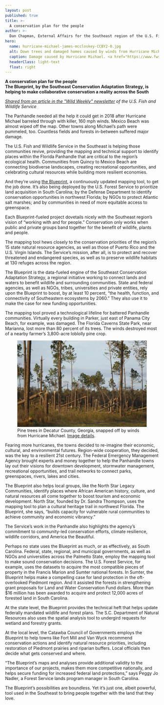 ```yaml
---
layout: post
published: true
title: >-
  A conservation plan for the people
author: >-
  Dan Chapman, External Affairs for the Southeast region of the U.S. Fish and Wildlife Service
hero:
  name: hurricane-michael-james-mccloskey-CCBY2-0.jpg
  alt: Down trees and damaged homes caused by winds from Hurricane Michael.
  caption: Damage caused by Hurricane Michael. <a href="https://www.fws.gov/media/damage-caused-hurricane-michael">Image details</a>.
  headerClass: light-text
  float: right
---
```

<b>A conservation plan for the people<br>
The Blueprint, by the Southeast Conservation Adaptation Strategy, is helping to make collaborative conservation a reality across the South</b>

<i>[Shared from an article in the "Wild Weekly" newsletter](https://www.fws.gov/story/2022-03/conservation-plan-people) of the U.S. Fish and Wildlife Service</a></i>

The Panhandle needed all the help it could get in 2018 after Hurricane Michael barreled through with killer, 160 mph winds. Mexico Beach was almost wiped off the map. Other towns along Michael’s path were pummeled, too. Countless fields and forests in-between suffered major damage.<!--more-->

The U.S. Fish and Wildlife Service in the Southeast is helping those communities revive, providing the mapping and technical support to identify places within the Florida Panhandle that are critical to the region’s ecological health. Communities from Quincy to Mexico Beach are connecting biodiverse landscapes, creating recreational opportunities, and celebrating cultural resources while building more resilient economies.

And they’re using [the Blueprint](https://secassoutheast.org/blueprint), a continuously updated mapping tool, to get the job done. It’s also being deployed by the U.S. Forest Service to prioritize land acquisition in South Carolina; by the Defense Department to identify conservation opportunities in northwest Florida; by NGOs to protect Atlantic salt marshes; and by communities in need of more equitable access to greenspace.

Each Blueprint-fueled project dovetails nicely with the Southeast region’s vision of “working with and for people.” Conservation only works when public and private groups band together for the benefit of wildlife, plants and people.

The mapping tool hews closely to the conservation priorities of the region’s 15 state natural resource agencies, as well as those of Puerto Rico and the U.S. Virgin Islands. The Service’s mission, after all, is to protect and recover threatened and endangered species, as well as to preserve wildlife habitats at 130 refuges across the region.

The Blueprint is the data-fueled engine of the Southeast Conservation Adaptation Strategy, a regional initiative working to connect lands and waters to benefit wildlife and surrounding communities. State and federal agencies, as well as NGOs, tribes, universities and private entities, rely upon the Blueprint to boost, by at least 10 percent, “the health, function, and connectivity of Southeastern ecosystems by 2060.” They also use it to make the case for new funding opportunities.

The mapping tool proved a technological lifeline for battered Panhandle communities. Virtually every building in Parker, just east of Panama City Beach, for example, was damaged. The Florida Caverns State Park, near Marianna, lost more than 80 percent of its trees. The winds destroyed most of a nearby farmer’s 3,800-acre loblolly pine crop.

<figure>
  <img src="./images/hurricane-michael-pine-trees-decatur-ga-andy-tucker-CCBY2-0 - Copy.jpg" alt="A forest of pine trees, many of them snapped off by winds from Hurricane Michael."/>
  <figcaption>Pine trees in Decatur County, Georgia, snapped off by winds from Hurricane Michael. <a href="https://www.fws.gov/media/pine-trees-decatur-county-georgia-snapped-winds-hurricane-michael">Image details</a>.</figcaption>
</figure>

Fearing more hurricanes, the towns decided to re-imagine their economic, cultural, and environmental futures. Region-wide cooperation, they decided, was the key to a resilient 21st century. The Federal Emergency Management Agency brought experts and money together to help the Panhandle towns lay out their visions for downtown development, stormwater management, recreational opportunities, and trail networks to connect parks, greenspaces, rivers, lakes and cities.

The Blueprint also helps local groups, like the North Star Legacy Communities, identify places where African American history, culture, and natural resources all come together to boost tourism and economic development. North Star, founded by Dr. Sandra Thompson, uses the mapping tool to plan a cultural heritage trail in northwest Florida. The Blueprint, she says, “builds capacity for vulnerable rural communities to achieve community and economic vibrancy.”

The Service’s work in the Panhandle also highlights the agency’s commitment to community-led conservation efforts, climate resilience, wildlife corridors, and America the Beautiful.

Perhaps no state uses the Blueprint as much, or as effectively, as South Carolina. Federal, state, regional, and municipal governments, as well as NGOs and universities across the Palmetto State, employ the mapping tool to make sound conservation decisions. The U.S. Forest Service, for example, uses the datasets to acquire the most compatible pieces of property in the Francis Marion and Sumter national forests. In Sumter, the Blueprint helps make a compelling case for land protection in the oft-overlooked Piedmont region. And it assisted the forests in strengthening grant proposals for Land and Water Conservation Fund dollars. More than $16 million has been awarded to acquire and protect 12,000 acres of forested land in South Carolina.

At the state level, the Blueprint provides the technical heft that helps update federally mandated wildlife and forest plans. The S.C. Department of Natural Resources also uses the spatial analysis tool to undergird requests for wetland and forestry grants.

At the local level, the Catawba Council of Governments employs the Blueprint to help towns like Fort Mill and Van Wyck recommend conservation actions and identify natural resource priorities, including restoration of Piedmont prairies and riparian buffers. Local officials then decide what gets conserved and where.

“The Blueprint’s maps and analyses provide additional validity to the importance of our projects, makes them more competitive nationally, and helps secure funding for increased federal land protections,” says Peggy Jo Nadler, a Forest Service lands program manager in South Carolina.

The Blueprint’s possibilities are boundless. Yet it’s just one, albeit powerful, tool used in the Southeast to bring people together with the land that they love.
